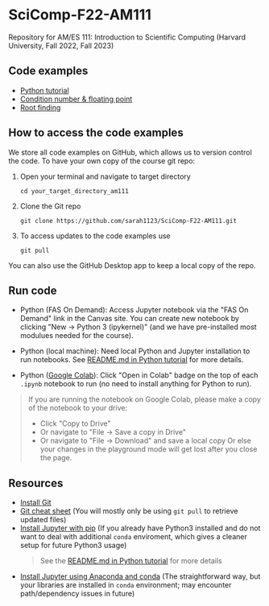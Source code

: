 # SciComp-F22-AM111
Repository for AM/ES 111: Introduction to Scientific Computing (Harvard University, Fall 2022, Fall 2023)


## Code examples

- [Python tutorial](https://github.com/sarah1123/SciComp-F22-AM111/tree/main/00_python_tutorial)
- [Condition number & floating point](https://github.com/sarah1123/SciComp-F22-AM111/tree/main/01_condition_floatingpoint)
- [Root finding](https://github.com/sarah1123/SciComp-F22-AM111/tree/main/07_root_finding)

## How to access the code examples

We store all code examples on GitHub, which allows us to version control the code. To have your own copy of the course git repo:
1. Open your terminal and navigate to target directory
    ```
    cd your_target_directory_am111
    ```

2. Clone the Git repo
    ```
    git clone https://github.com/sarah1123/SciComp-F22-AM111.git
    ```

3. To access updates to the code examples use
    ```
    git pull
    ```
You can also use the GitHub Desktop app to keep a local copy of the repo.


## Run code

- Python (FAS On Demand): Access Jupyter notebook via the "FAS On Demand" link in the Canvas site. You can create new notebook by clicking "New -> Python 3 (ipykernel)" (and we have pre-installed most modulues needed for the course).

- Python (local machine): Need local Python and Jupyter installation to run notebooks. See [README.md in Python tutorial](https://github.com/sarah1123/SciComp-F22-AM111/tree/main/00_python_tutorial#python-installation) for more details.

- Python ([Google Colab](https://colab.research.google.com/notebooks/welcome.ipynb)): Click "Open in Colab" badge on the top of each `.ipynb` notebook to run (no need to install anything for Python to run).

> If you are running the notebook on Google Colab, please make a copy of the notebook to your drive:
>
> - Click "Copy to Drive"
> - Or navigate to "File -> Save a copy in Drive"
> - Or navigate to "File -> Download" and save a local copy
Or else your changes in the playground mode will get lost after you close the page.

## Resources

- [Install Git](https://www.atlassian.com/git/tutorials/install-git)
- [Git cheat sheet](https://education.github.com/git-cheat-sheet-education.pdf) (You will mostly only be using `git pull` to retrieve updated files)
- [Install Jupyter with pip](https://docs.jupyter.org/en/latest/install/notebook-classic.html#alternative-for-experienced-python-users-installing-jupyter-with-pip) (If you already have Python3 installed and do not want to deal with additional `conda` enviroment, which gives a cleaner setup for future Python3 usage)
    > See the [README.md in Python tutorial](https://github.com/sarah1123/SciComp-F22-AM111/tree/main/00_python_tutorial#the-proper-way) for more details
- [Install Jupyter using Anaconda and conda](https://docs.jupyter.org/en/latest/install/notebook-classic.html#installing-jupyter-using-anaconda-and-conda) (The straightforward way, but your libraries are installed in `conda` environment; may encounter path/dependency issues in future)
